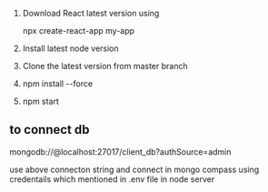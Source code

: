 1. Download React latest version using 

    npx create-react-app my-app

2. Install latest node version

3. Clone the latest version from master branch

4. npm install --force

5. npm start

## to connect db 
mongodb://<credentials>@localhost:27017/client_db?authSource=admin

use above connecton string and connect in mongo compass using credentails which mentioned in .env file in node server

